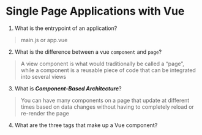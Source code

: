 # Single Page Applications with Vue

1.  What is the entrypoint of an application?

> main.js or app.vue

2.  What is the difference between a vue `component` and `page`?

> A view component is what would traditionally be called a “page”, while a component is a reusable piece of code that can be integrated into several views

3.  What is **_Component-Based Architecture_**?

> You can have many components on a page that update at different times based on data changes without having to completely reload or re-render the page

4.  What are the three tags that make up a Vue component?

> <script> <template> <style>

5.  What are **_lifecycle hooks_**? What are lifecycle hooks used for?

> Every time a component reaches a new stage in its lifecycle, a specific function runs, and we can add code to that function

6.  Which component in Vue does the vue-router use to mount pages onto?

> <router-view />

7.  What is the difference between the `AppState` and the state object within a component?

> AppState is global while Component state is local

8.  What is the responsibility of `Services` in our Vue projects?

> The Logic for the application

9.  What are **_props_** and how are they used? Provide an example

> Props are added on properties such as
> Types
> Required
> Default

10. What is the Vue method used to create watchable objects such as `state` or `AppState`?

> computed(()=> AppState.insert)

onMounted(() => {

})
